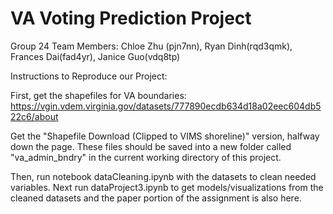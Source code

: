 # VA Voting Prediction Project

Group 24 Team Members: Chloe Zhu (pjn7nn), Ryan Dinh(rqd3qmk), Frances Dai(fad4yr), Janice Guo(vdq8tp)

Instructions to Reproduce our Project:

First, get the shapefiles for VA boundaries: https://vgin.vdem.virginia.gov/datasets/777890ecdb634d18a02eec604db522c6/about

Get the "Shapefile Download (Clipped to VIMS shoreline)" version, halfway down the page. These files should be saved into a new folder called "va_admin_bndry" in the current working directory of this project.

Then, run notebook dataCleaning.ipynb with the datasets to clean needed variables. Next run dataProject3.ipynb to get models/visualizations from the cleaned datasets and the paper portion of the assignment is also here.
